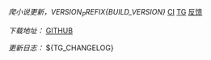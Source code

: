 *爬小说更新，${VERSION_PREFIX}${BUILD_VERSION}*
[CI](https://github.com/${GITHUB_REPOSITORY}/actions/runs/${GITHUB_RUN_ID})  [TG](https://t.me/PaNovelGroup)  [反馈](https://github.com/${GITHUB_REPOSITORY}/issues)

*下载地址：*
[GITHUB](https://github.com/${GITHUB_REPOSITORY}/releases/tag/${BUILD_VERSION})

*更新日志：*
${TG_CHANGELOG}
